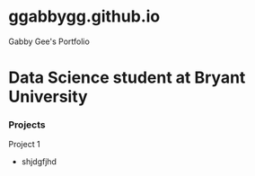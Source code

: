 # ggabbygg.github.io
Gabby Gee's Portfolio

# Data Science student at Bryant University

### Projects
Project 1
- shjdgfjhd
